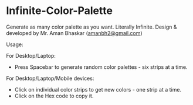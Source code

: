 # Infinite-Color-Palette
Generate as many color palette as you want. Literally Infinite.
Design & developed by Mr. Aman Bhaskar (amanbh2@gmail.com)

Usage:

For Desktop/Laptop:
+ Press Spacebar to generate random color palettes - six  strips at a time.

For Desktop/Laptop/Mobile devices:
+ Click on individual color strips to get new colors - one strip at a time.
+ Click on the Hex code to copy it.
